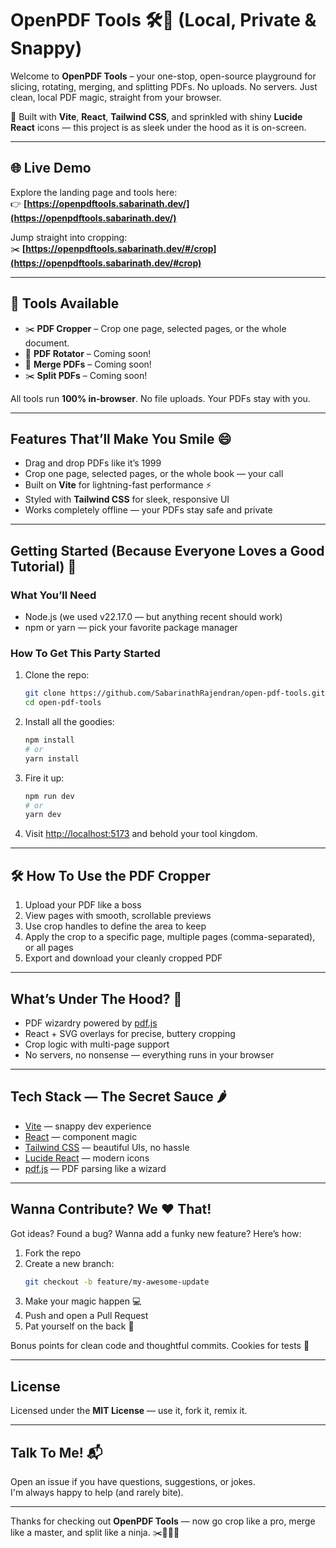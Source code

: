# OpenPDF Tools 🛠️📄 (Local, Private & Snappy)

Welcome to **OpenPDF Tools** – your one-stop, open-source playground for slicing, rotating, merging, and splitting PDFs. No uploads. No servers. Just clean, local PDF magic, straight from your browser.

🚀 Built with **Vite**, **React**, **Tailwind CSS**, and sprinkled with shiny **Lucide React** icons — this project is as sleek under the hood as it is on-screen.

---

## 🌐 Live Demo

Explore the landing page and tools here:  
👉 **[https://openpdftools.sabarinath.dev/](https://openpdftools.sabarinath.dev/)**

Jump straight into cropping:  
✂️ **[https://openpdftools.sabarinath.dev/#/crop](https://openpdftools.sabarinath.dev/#crop)**

---

## 🧰 Tools Available

- ✂️ **PDF Cropper** – Crop one page, selected pages, or the whole document.
- 🔄 **PDF Rotator** – Coming soon!
- 🔗 **Merge PDFs** – Coming soon!
- ✂️ **Split PDFs** – Coming soon!

All tools run **100% in-browser**. No file uploads. Your PDFs stay with you.

---

## Features That’ll Make You Smile 😄

- Drag and drop PDFs like it’s 1999  
- Crop one page, selected pages, or the whole book — your call  
- Built on **Vite** for lightning-fast performance ⚡  
- Styled with **Tailwind CSS** for sleek, responsive UI  
- Works completely offline — your PDFs stay safe and private

---

## Getting Started (Because Everyone Loves a Good Tutorial) 🚀

### What You’ll Need

- Node.js (we used v22.17.0 — but anything recent should work)
- npm or yarn — pick your favorite package manager  

### How To Get This Party Started

1. Clone the repo:  
    ```bash
    git clone https://github.com/SabarinathRajendran/open-pdf-tools.git
    cd open-pdf-tools
    ```

2. Install all the goodies:  
    ```bash
    npm install
    # or
    yarn install
    ```

3. Fire it up:  
    ```bash
    npm run dev
    # or
    yarn dev
    ```

4. Visit [http://localhost:5173](http://localhost:5173) and behold your tool kingdom.

---

## 🛠 How To Use the PDF Cropper

1. Upload your PDF like a boss  
2. View pages with smooth, scrollable previews  
3. Use crop handles to define the area to keep  
4. Apply the crop to a specific page, multiple pages (comma-separated), or all pages  
5. Export and download your cleanly cropped PDF  

---

## What’s Under The Hood? 🐎

- PDF wizardry powered by [pdf.js](https://mozilla.github.io/pdf.js/)  
- React + SVG overlays for precise, buttery cropping  
- Crop logic with multi-page support  
- No servers, no nonsense — everything runs in your browser

---

## Tech Stack — The Secret Sauce 🌶️

- [Vite](https://vitejs.dev/) — snappy dev experience  
- [React](https://reactjs.org/) — component magic  
- [Tailwind CSS](https://tailwindcss.com/) — beautiful UIs, no hassle  
- [Lucide React](https://lucide.dev/docs/react/) — modern icons  
- [pdf.js](https://mozilla.github.io/pdf.js/) — PDF parsing like a wizard  

---

## Wanna Contribute? We ❤️ That!

Got ideas? Found a bug? Wanna add a funky new feature? Here’s how:

1. Fork the repo  
2. Create a new branch:  
    ```bash
    git checkout -b feature/my-awesome-update
    ```
3. Make your magic happen 💻  
4. Push and open a Pull Request  
5. Pat yourself on the back 🥳

Bonus points for clean code and thoughtful commits. Cookies for tests 🍪

---

## License

Licensed under the **MIT License** — use it, fork it, remix it.

---

## Talk To Me! 📬

Open an issue if you have questions, suggestions, or jokes.  
I'm always happy to help (and rarely bite).

---

Thanks for checking out **OpenPDF Tools** — now go crop like a pro, merge like a master, and split like a ninja. ✂️🧙‍♂️📄